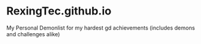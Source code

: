 # RexingTec.github.io
My Personal Demonlist for my hardest gd achievements (includes demons and challenges alike)
